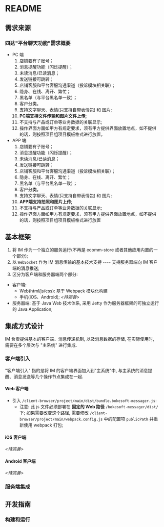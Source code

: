 # README

## 需求来源

### 四达"平台聊天功能"需求概要
 * PC 端
    1. 店铺要有子账号；
    2. 消息提醒功能（闪烁提醒）；
    3. 未读消息/已读消息；
    4. 发送链接可跳转；
    5. 店铺客服和平台客服沟通渠道（投诉模块相关联）；
    6. 隐身、在线、离开、繁忙；
    7. 黑名单（与平台黑名单一致）；
    8. 客户分类。
    9. 支持文字聊天、表情(只支持自带表情包) 和 图片;
    10. **PC端支持文件传输和图片文件上传;**
    11. 不支持与产品或订单等业务数据的关联显示;
    12. 操作界面方面如甲方有规定要求，须有甲方提供界面放置地点，如不提供的话，则按照项目组项目模板格式进行放置。
 * APP 端
    1. 店铺要有子账号；
    2. 消息提醒功能（闪烁提醒）；
    3. 未读消息/已读消息；
    4. 发送链接可跳转；
    5. 店铺客服和平台客服沟通渠道（投诉模块相关联）；
    6. 隐身、在线、离开、繁忙；
    7. 黑名单（与平台黑名单一致）；
    8. 客户分类。
    9. 支持文字聊天、表情(只支持自带表情包) 和 图片;
    10. **APP端支持拍照和图片上传;**
    11. 不支持与产品或订单等业务数据的关联显示;
    12. 操作界面方面如甲方有规定要求，须有甲方提供界面放置地点，如不提供的话，则按照项目组项目模板格式进行放置

## 基本框架
 1. 将 IM 作为一个独立的服务运行(不再是 ecomm-store 或者其他应用内置的一个部分);
 2. 以 `WebSocket` 作为 IM 消息传输的基本技术支持 ---- 支持服务器端向 IM 客户端的消息推送;
 3. 区分为客户端和服务器端两个部分:
  * 客户端:
      - Web(html/js/css): 基于 Webpack 模块化构建
      - 手机(iOS、Android); *<待完善>*
  * 服务器端: 基于 Java Web 技术体系, 采用 Jetty 作为服务器框架的可独立运行的 Java Application;

## 集成方式设计
IM 负责提供基本的客户端、消息传递机制, 以及消息数据的存储, 在实际使用时, 需要在多个层次与 "主系统" 进行集成.

### 客户端引入
"客户端引入" 指的是将 IM 的客户端界面加入到"主系统"中, 与主系统的消息提醒、消息发送等几个操作节点集成在一起.

#### Web 客户端
- 引入 `/client-browser/project/main/dist/bundle.bokesoft-messager.js`:
   * 注意: 此 js 文件必须部署在 **固定的 Web 路径** `/bokesoft-messager/dist/` 下; 如果需要改变这个路径, 需要修改 `/client-browser/project/main/webpack.config.js` 中的配置项 `publicPath` 并重新使用 webpack 打包;

#### iOS 客户端
*<待完善>*
#### Android 客户端
*<待完善>*

### 服务端集成


## 开发指南
### 构建和运行
